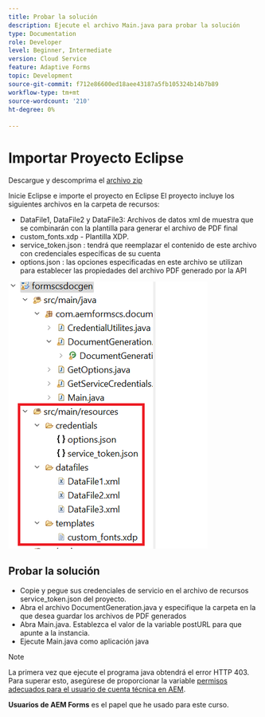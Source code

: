 ```yaml
---
title: Probar la solución
description: Ejecute el archivo Main.java para probar la solución
type: Documentation
role: Developer
level: Beginner, Intermediate
version: Cloud Service
feature: Adaptive Forms
topic: Development
source-git-commit: f712e86600ed18aee43187a5fb105324b14b7b89
workflow-type: tm+mt
source-wordcount: '210'
ht-degree: 0%

---
```



# Importar Proyecto Eclipse

Descargue y descomprima el [archivo zip](./assets/aem-forms-cs-doc-gen.zip)

Inicie Eclipse e importe el proyecto en Eclipse El proyecto incluye los siguientes archivos en la carpeta de recursos:

* DataFile1, DataFile2 y DataFile3: Archivos de datos xml de muestra que se combinarán con la plantilla para generar el archivo de PDF final
* custom_fonts.xdp - Plantilla XDP.
* service_token.json : tendrá que reemplazar el contenido de este archivo con credenciales específicas de su cuenta
* options.json : las opciones especificadas en este archivo se utilizan para establecer las propiedades del archivo PDF generado por la API

![resources-file](./assets/resource-files.png)

## Probar la solución

* Copie y pegue sus credenciales de servicio en el archivo de recursos service_token.json del proyecto.
* Abra el archivo DocumentGeneration.java y especifique la carpeta en la que desea guardar los archivos de PDF generados
* Abra Main.java. Establezca el valor de la variable postURL para que apunte a la instancia.
* Ejecute Main.java como aplicación java

>[!NOTE]
> La primera vez que ejecute el programa java obtendrá el error HTTP 403. Para superar esto, asegúrese de proporcionar la variable [permisos adecuados para el usuario de cuenta técnica en AEM](https://experienceleague.adobe.com/docs/experience-manager-learn/getting-started-with-aem-headless/authentication/service-credentials.html?lang=en#configure-access-in-aem).

**Usuarios de AEM Forms** es el papel que he usado para este curso.

